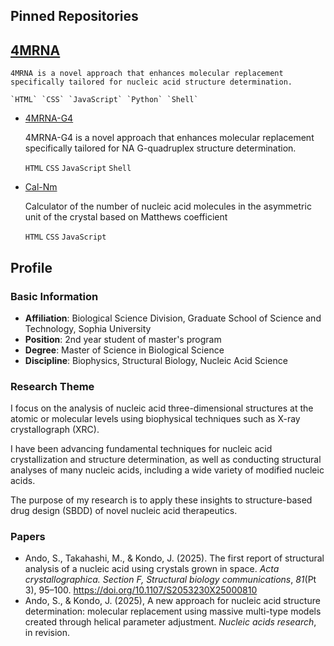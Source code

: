## Pinned Repositories
## [4MRNA](https://github.com/S-Ando-Biophysics/4MRNA)

    4MRNA is a novel approach that enhances molecular replacement specifically tailored for nucleic acid structure determination.

    `HTML` `CSS` `JavaScript` `Python` `Shell`

- [4MRNA-G4](https://github.com/S-Ando-Biophysics/4MRNA-G4)

    4MRNA-G4 is a novel approach that enhances molecular replacement specifically tailored for NA G-quadruplex structure determination.

    `HTML` `CSS` `JavaScript` `Shell`

- [Cal-Nm](https://github.com/S-Ando-Biophysics/Cal-Nm)

    Calculator of the number of nucleic acid molecules in the asymmetric unit of the crystal based on Matthews coefficient

    `HTML` `CSS` `JavaScript`

## Profile
### Basic Information
- **Affiliation**: Biological Science Division, Graduate School of Science and Technology, Sophia University
- **Position**: 2nd year student of master's program
- **Degree**: Master of Science in Biological Science
- **Discipline**: Biophysics, Structural Biology, Nucleic Acid Science

### Research Theme
I focus on the analysis of nucleic acid three-dimensional structures at the atomic or molecular levels using biophysical techniques such as X-ray crystallograph (XRC). 

I have been advancing fundamental techniques for nucleic acid crystallization and structure determination, as well as conducting structural analyses of many nucleic acids, including a wide variety of modified nucleic acids. 

The purpose of my research is to apply these insights to structure-based drug design (SBDD) of novel nucleic acid therapeutics.

### Papers
- Ando, S., Takahashi, M., & Kondo, J. (2025). The first report of structural analysis of a nucleic acid using crystals grown in space. _Acta crystallographica. Section F, Structural biology communications_, _81_(Pt 3), 95–100. https://doi.org/10.1107/S2053230X25000810
- Ando, S., & Kondo, J. (2025), A new approach for nucleic acid structure determination: molecular replacement using massive multi-type models created through helical parameter adjustment. _Nucleic acids research_, in revision.

<!---
## Links
[Instagram](https://www.instagram.com/s.ando_biophysics) | [Threads](https://www.threads.com/@s.ando_biophysics) | [X (Twitter)](https://x.com/s_ando_biophys) | [Bluesky](https://bsky.app/profile/s-ando-biophysics.bsky.social) | [LinkedIn](https://www.linkedin.com/in/shin-a-0334792a7/) | [ResearchGate](https://www.researchgate.net/profile/Shin-Ando) | [YouTube](https://www.youtube.com/@s.ando_biophysics)
--->
